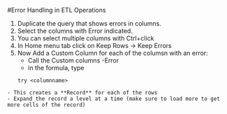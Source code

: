 #Error Handling in ETL Operations

1. Duplicate the query that shows errors in columns.
2. Select the columns with Error indicated.
3. You can select multiple columns with Ctrl+click
4. In Home menu tab click on Keep Rows -> Keep Errors
5. Now Add a Custom Column for each of the columsn with an error:
    - Call the Custom columns <columnname>-Error
    - in the formula, type 
    ```
    try <columnname>
  ```
  - This creates a **Record** for each of the rows 
  - Expand the record a level at a time (make sure to load more to get more cells of the record)
  
